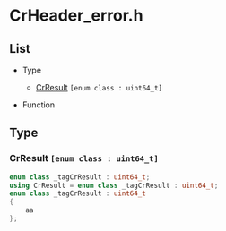 <!--

This document is written in Markdown.
You can preview on such as VisualStudio Code.
If you want to know more, search with "vscode markdown" or refer to official document https://code.visualstudio.com/Docs/languages/markdown .

-->

# CrHeader_error.h

## List

- Type

	- [CrResult]() `[enum class : uint64_t]`


- Function



## Type

### CrResult `[enum class : uint64_t]`

```C++
enum class _tagCrResult : uint64_t;
using CrResult = enum class _tagCrResult : uint64_t;
enum class _tagCrResult : uint64_t
{
	aa
};
```





<!-- Written by Croyfet in 2022-->
